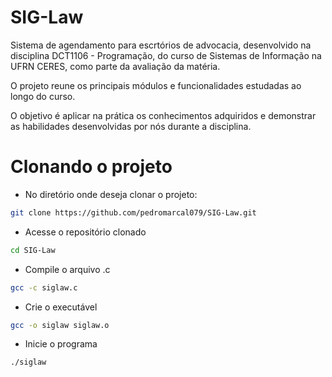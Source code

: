 # SIG-Law
<p>Sistema de agendamento para escrtórios de advocacia, desenvolvido na disciplina DCT1106 - Programação, do curso de Sistemas de Informação na UFRN CERES, como parte da avaliação da matéria.</p>
<p>O projeto reune os principais módulos e funcionalidades estudadas ao longo do curso.</p>
<p>O objetivo é aplicar na prática os conhecimentos adquiridos e demonstrar as habilidades desenvolvidas por nós durante a disciplina.</p>

# Clonando o projeto
- No diretório onde deseja clonar o projeto:
```bash
git clone https://github.com/pedromarcal079/SIG-Law.git
```
- Acesse o repositório clonado
``` bash
cd SIG-Law
```
- Compile o arquivo .c
``` bash
gcc -c siglaw.c
```
- Crie o executável
``` bash
gcc -o siglaw siglaw.o
```
- Inicie o programa
``` bash
./siglaw
```
